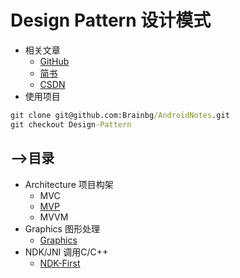 # Design Pattern 设计模式

- 相关文章
  - [GitHub]()
  - [简书]()
  - [CSDN]()
- 使用项目
```cmd
git clone git@github.com:Brainbg/AndroidNotes.git
git checkout Design-Pattern
```

## -->目录
- Architecture 项目构架
  - MVC 
  - [MVP](https://github.com/Brainbg/LearnAndroid/tree/MVP)  
  - MVVM
- Graphics 图形处理
  - [Graphics](https://github.com/Brainbg/AndroidNotes/tree/Graphics)
- NDK/JNI 调用C/C++
  - [NDK-First](https://github.com/Brainbg/AndroidNotes/tree/NDK-First)




   

